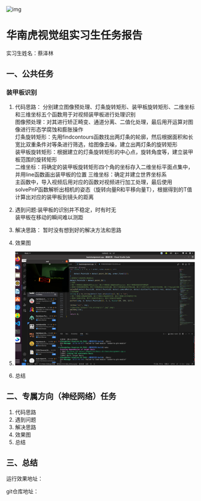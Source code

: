 ![img](https://i0.hdslb.com/bfs/new_dyn/791944995fff725f42c7f5a9b64f8567100423098.png@1295w.webp)

# 华南虎视觉组实习生任务报告

实习生姓名：蔡泽林

## 一、公共任务

### 装甲板识别

1. 代码思路：
           分别建立图像预处理、灯条旋转矩形、装甲板旋转矩形、二维坐标和三维坐标五个函数用于对视频装甲板进行处理识别  
           图像预处理：对其进行矫正畸变、通道分离、二值化处理，最后用开运算对图像进行形态学腐蚀和膨胀操作   
           灯条旋转矩形：先用findcontours函数找出两灯条的轮廓，然后根据面积和长宽比双重条件对等条进行筛选，给图像去噪，建立出两灯条的旋转矩形   
           装甲板旋转矩形：根据建立的灯条旋转矩形的中心点，旋转角度等，建立装甲板范围的旋转矩形   
           二维坐标：将确定的装甲板旋转矩形四个角的坐标存入二维坐标平面点集中，并用line函数画出装甲板的位置
           三维坐标：确定并建立世界坐标系   
           主函数中，导入视频后用对应的函数对视频进行加工处理，最后使用solvePnP函数解析出相机的姿态（旋转向量R和平移向量T），根据得到的T值计算出对应的装甲板到镜头的距离

2. 遇到问题:装甲板的识别并不稳定，时有时无  
           装甲板在移动的瞬间难以测距
3. 解决思路：
           暂时没有想到好的解决方法和思路

4. 效果图
5. ![img](../Video/2023-10-06%2016-57-48%20的屏幕截图.png)
6. 总结



## 二、专属方向（神经网络）任务

1. 代码思路
2. 遇到问题
3. 解决思路
4. 效果图
5. 总结

## 三、总结



运行效果地址：

git仓库地址：

